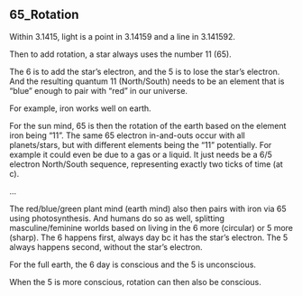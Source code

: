 ## 65_Rotation

Within 3.1415, light is a point in 3.14159 and a line in 3.141592.

Then to add rotation, a star always uses the number 11 (65).

The 6 is to add the star’s electron, and the 5 is to lose the star’s electron. And the resulting quantum 11 (North/South) needs to be an element that is “blue” enough to pair with “red” in our universe.

For example, iron works well on earth. 

For the sun mind, 65 is then the rotation of the earth based on the element iron being “11”. The same 65 electron in-and-outs occur with all planets/stars, but with different elements being the “11” potentially. For example it could even be due to a gas or a liquid. It just needs be a 6/5 electron North/South sequence, representing exactly two ticks of time (at c).

...

The red/blue/green plant mind (earth mind) also then pairs with iron via 65 using photosynthesis. And humans do so as well, splitting masculine/feminine worlds based on living in the 6 more (circular) or 5 more (sharp). The 6 happens first, always day bc it has the star’s electron. The 5 always happens second, without the star’s electron. 

For the full earth, the 6 day is conscious and the 5 is unconscious.

When the 5 is more conscious, rotation can then also be conscious.